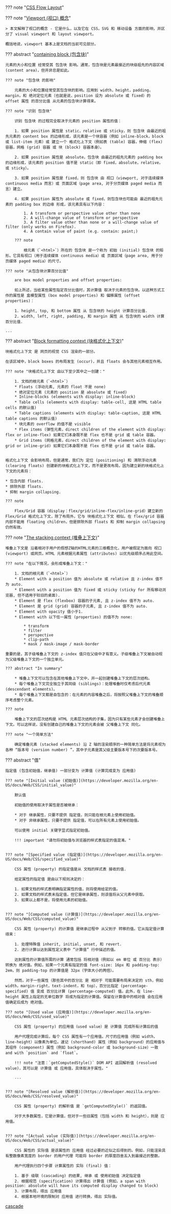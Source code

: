 
??? note "[CSS Flow Layout](https://developer.mozilla.org/en-US/docs/Web/CSS/CSS_Flow_Layout)"

??? note "[Viewport (视口) 概念](https://developer.mozilla.org/en-US/docs/Web/CSS/Viewport_concepts)"

    > 本文解释了视口的概念 - 它是什么，以及它在 CSS，SVG 和 移动设备 方面的影响，并区分了 visual viewport 和 layout viewport。

    概括地说，viewport 基本上是文档的当前可见部分。


??? abstract "[containing block (包含块)](https://developer.mozilla.org/en-US/docs/Web/CSS/Containing_Block)"

    元素的大小和位置 经常受其 包含块 影响。通常，包含块是元素最接近的块级祖先的内容区域 (content area)，但并非总是如此。
    
    ??? note "包含块 的影响"

        元素的大小和位置经常受其包含块的影响。应用到 width，height，padding，margin，和 绝对定位元素（也就是说，position 设为 absolute 或 fixed）的 offset 属性 的百分比值 从元素的包含块计算得来。

    ??? note "识别 包含块"

        识别 包含块 的过程完全取决于元素的 position 属性的值：

        1. 如果 position 属性是 static，relative 或 sticky，则 包含块 由最近的祖先元素的 content box 的边缘形成，该元素是一个块容器（例如 inline-block，block 或 list-item 元素）或 建立一个 格式化上下文（例如表 (table) 容器，伸缩 (flex) 容器，网格 (grid) 容器 或 块 (block) 容器本身）。

        2. 如果 position 属性是 absolute，包含块 由最近的祖先元素的 padding box 的边缘形成，该元素的 position 值不是 static（即 fixed，absolute，relative，或 sticky）。

        3. 如果 position 属性是 fixed，则 包含块 由 视口（viewport, 对于连续媒体 continuous media 而言）或 页面区域（page area, 对于分页媒体 paged media 而言）建立。

        4. 如果 position 属性为 absolute 或 fixed，则包含块也可能由 最近的祖先元素的 padding box 的边缘 形成，该元素具有以下内容：

            1. A transform or perspective value other than none
            2. A will-change value of transform or perspective
            3. A filter value other than none or a will-change value of filter (only works on Firefox).
            4. A contain value of paint (e.g. contain: paint;)

        ??? note

            根元素（`<html>`）所在的 包含块 是一个称为 初始 (initial) 包含块 的矩形。它具有视口（用于连续媒体 continuous media）或 页面区域（page area, 用于分页媒体 paged media）的尺寸。

    ??? note "从包含块计算百分比值"

        are box model properties and offset properties:

        如上所述，当给某些属性指定百分比值时，其计算值 取决于元素的包含块。以这种方式工作的属性是 盒模型属性 (box model properties) 和 偏移属性 (offset properties)：

        1. height, top, 和 bottom 属性 从 包含块的 height 计算百分比值.
        2. width, left, right, padding, 和 margin 属性 从 包含块的 width 计算百分比值.

    ...



??? abstract "[Block formatting context (块格式化上下文)](https://developer.mozilla.org/en-US/docs/Web/Guide/CSS/Block_formatting_context)"


    块格式化上下文 是 网页的视觉 CSS 渲染的一部分。

    在该区域中，block boxes 的布局发生 (occur)，并且 floats 会与其他元素相互作用。

    ??? note "块格式化上下文 由以下至少其中之一创建："

        1. 文档的根元素（`<html>`）
        * Floats (浮动元素, 元素的 float 不是 none)
        * 绝对定位元素 (元素的 position 是 absolute 或 fixed)
        * Inline-blocks (elements with display: inline-block)
        * Table cells (elements with display: table-cell, 这是 HTML table cells 的默认值)
        * Table captions (elements with display: table-caption, 这是 HTML table captions 的默认值)
        * 块元素的 overflow 的值不是 visible
        * Flex items (弹性元素，direct children of the element with display: flex or inline-flex) 如果它们本身既不是 flex 也不是 grid 或 table 容器。
        * Grid items (网格元素，direct children of the element with display: grid or inline-grid) 如果它们本身既不是 flex 也不是 grid 或 table 容器。


    格式化上下文 会影响布局，但是通常，我们为 定位 (positioning) 和 清除浮动元素(clearing floats) 创建新的块格式化上下文，而不是更改布局，因为建立新的块格式化上下文的元素将：

    * 包含内部 floats.
    * 排除外部 floats.
    * 抑制 margin collapsing.

    ??? note

        Flex/Grid 容器（display：flex/grid/inline-flex/inline-grid）建立新的 Flex/Grid 格式化上下文，除了布局外，它与 块格式化上下文 相似。在 flex/grid 容器内部不能用 floating children，但是排除外部 floats 和 抑制 margin collapsing 仍然有效。


??? note "[The stacking context (堆叠上下文)](https://developer.mozilla.org/en-US/docs/Web/CSS/CSS_Positioning/Understanding_z_index/The_stacking_context)"

    堆叠上下文是 沿着相对于用户的假想Z轴的HTML元素的三维概念化，用户被假定为面向 视口 (viewport) 或网页。HTML 元素根据元素属性 (attributes) 以优先级顺序占用此空间。

    ??? note "在以下情况，会形成堆叠上下文："

        1. 文档的根元素（`<html>`）
        * Element with a position 值为 absolute 或 relative 且 z-index 值不为 auto.
        * Element with a position 值为 fixed 或 sticky (sticky for 所有移动浏览器, 但不适用于较旧的桌面).
        * Element 是 flex (flexbox) 容器的子元素, 且 z-index 值不为 auto.
        * Element 是 grid (grid) 容器的子元素, 且 z-index 值不为 auto.
        * Element with opacity 值小于1.
        * Element with 以下任一属性 (properties) 的值不为 none:

            * transform
            * filter
            * perspective
            * clip-path
            * mask / mask-image / mask-border

    重要的是，其子级堆叠上下文的 z-index 值只在父级中才有意义。子级堆叠上下文被自动视为父级堆叠上下文的一个独立单元。

    ??? abstract "In summary"

        * 堆叠上下文可以包含在其他堆叠上下文中，并一起创建堆叠上下文的层次结构。
        * 每个堆叠上下文完全独立于其同级 (siblings)：处理堆叠时仅考虑后代元素 (descendant elements)。
        * 每个堆叠上下文都是自包含的：在元素的内容堆叠之后，将按照父堆叠上下文的堆叠顺序考虑整个元素。

    ??? note

        堆叠上下文的层次结构是 HTML 元素层次结构的子集，因为只有某些元素才会创建堆叠上下文。可以这样说，没有创建自己的堆叠上下文的元素会被 父堆叠上下文 同化。

    ??? note "一个简单方法"
    
        确定堆叠元素 (stacked elements) 沿 Z 轴的渲染顺序的一种简单方法是将元素视为各种 “版本号 (version number) ”，其中子元素是其父级主要版本号下的次要版本号。





??? abstract "值"

    指定值 (包含初始值，继承值) 一部分变为 计算值 (计算完成变为 应用值)

    ??? note "[Initial value (初始值)](https://developer.mozilla.org/en-US/docs/Web/CSS/initial_value)"

        默认值

        初始值的使用取决于属性是否被继承：

        * 对于 继承属性，只要不提供 指定值，则只能在根元素上使用初始值。
        * 对于 非继承属性，只要不提供 指定值，可以在所有元素上使用初始值。

        可以使用 initial 关键字显式指定初始值。

        !!! important "请勿将初始值与浏览器的样式表指定的值混淆。"


    ??? note "[Specified value (指定值)](https://developer.mozilla.org/en-US/docs/Web/CSS/specified_value)"

        CSS 属性 (property) 的指定值是从 文档的样式表 接收的值.

        给定属性的指定值 是由以下规则决定的：

        1. 如果文档的样式表明确指定属性的值，则将使用给定的值。
        2. 如果文档的样式表未指定值，但它是继承属性，则该值将从父元素中获取。
        3. 如果以上都不是，将使用元素的初始值。


    ??? note "[Computed value (计算值)](https://developer.mozilla.org/en-US/docs/Web/CSS/computed_value)"

        CSS 属性 (property) 的计算值 是继承过程中 从父到子 转移的值。它从指定值计算得来：

        1. 处理特殊值 inherit, initial, unset, 和 revert.
        2. 进行计算以达到属性定义表中 “计算值” 行中描述的值。

        达到属性的计算值所需的计算 通常包括 将相对值（例如以 em 单位 或 百分比 表示）转换为 绝对值。例如，如果一个元素有指定的值 font-size: 16px 和 padding-top: 2em，则 padding-top 的计算值是 32px（字体大小的两倍）。

        然而，对于一些属性（那些其中的百分比 是 相对于 可能需要布局来决定的 sth，例如 width，margin-right，text-indent，和 top），百分比指定 (percentage-specified) 值 变成 百分比计算 (percentage-computed) 值。此外，在 line-height 属性上指定的无单位数字 将成为指定的计算值。保留在计算值中的相对值 会在应用值确定后成为 绝对值。

    ??? note "[Used value (应用值)](https://developer.mozilla.org/en-US/docs/Web/CSS/used_value)"

        CSS 属性 (property) 的应用值（used value）是 计算值 完成所有计算后的值

        用户代理完成计算后，每个 CSS 属性有一个应用值。尺寸的应用值（例如 width，line-height）以像素为单位。速记 (shorthand) 属性（例如 background）的应用值与其组件 (component) 属性（例如 background-color 或 background-size）一致 and with `position` and `float`。

        !!! note "注意：`getComputedStyle()` DOM API 返回解析值 (resolved value)，其可以是 计算值 或 应用值，具体取决于属性。"

        ...


    ??? note "[Resolved value (解析值)](https://developer.mozilla.org/en-US/docs/Web/CSS/resolved_value)"

        CSS 属性 (property) 的解析值 是 `getComputedStyle()` 的返回值。

        对于大多数属性，它是计算值，但对于一些旧属性（包括 width 和 height），则是 应用值。


    ??? note "[Actual value (实际值)](https://developer.mozilla.org/en-US/docs/Web/CSS/actual_value)"

        CSS 属性的 实际值 是该属性的 应用值 经过必要的近似之后得到的。例如，只能渲染具有整数像素宽度的 border 的用户代理 可能将 border 的厚度四舍五入到最接近的整数。

        用户代理执行四个步骤 计算属性的 实际 (final) 值：

        1. 基于 级联 (cascading) 的结果, 继承 或 使用初始值 决定指定值 
        2. 根据规范 (specification) 计算得出 计算值 (例如，a span with position: absolute will have its computed display changed to block)
        3. 计算布局，得出 应用值
        4. 根据本地环境的限制对 应用值 进行转换，得出 实际值。




[cascade](https://developer.mozilla.org/en-US/docs/Web/CSS/Cascade)